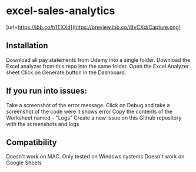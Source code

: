 # excel-sales-analytics

[url=https://ibb.co/h1TXXd](https://preview.ibb.co/iBvCXd/Capture.png)

## Installation
Download all pay statements from Udemy into a single folder. 
Download the Excel analyzer from this repo into the same folder.
Open the Excel Analyzer sheet
Click on Generate button in the Dashboard.

## If you run into issues:
Take a screenshot of the error message.
Click on Debug and take a screenshot of the code were it shows error
Copy the contents of the Worksheet named - "Logs"
Create a new issue on this Github repository with the screenshots and logs

## Compatibility
Doesn't work on MAC. Only tested on Windows systems
Doesn't work on Google Sheets

